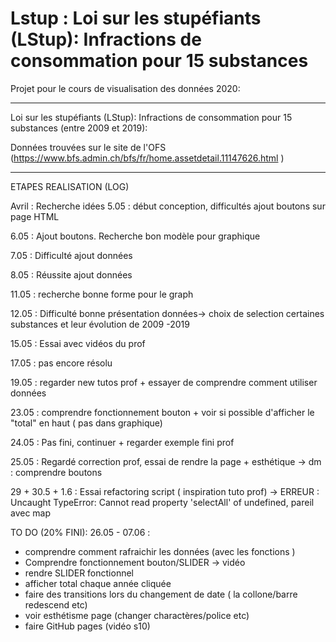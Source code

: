 # Lstup : Loi sur les stupéfiants (LStup): Infractions de consommation pour 15 substances

Projet pour le cours de visualisation des données 2020:

---
Loi sur les stupéfiants (LStup): Infractions de consommation pour 15 substances (entre 2009 et 2019):

Données trouvées sur le site de l'OFS (https://www.bfs.admin.ch/bfs/fr/home.assetdetail.11147626.html )


-----------------------------------------------
ETAPES REALISATION (LOG)

Avril : Recherche idées
5.05 : début conception, difficultés ajout boutons sur page HTML 

6.05 : Ajout boutons. Recherche bon modèle pour graphique

7.05 : Difficulté ajout données

8.05 : Réussite ajout données

11.05 : recherche bonne forme pour le graph

12.05 : Difficulté bonne présentation données-> choix de selection certaines substances et leur évolution  de 2009 -2019

15.05 : Essai avec vidéos du prof

17.05 : pas encore résolu

19.05 : regarder new tutos prof + essayer de comprendre comment utiliser données

23.05 : comprendre fonctionnement bouton + voir si possible d'afficher le "total" en haut ( pas dans graphique)

24.05 : Pas fini, continuer + regarder exemple fini prof

25.05 : Regardé correction prof, essai de rendre la page + esthétique -> dm : comprendre boutons

29 + 30.5 + 1.6 : Essai refactoring script ( inspiration tuto prof) -> ERREUR : Uncaught TypeError: Cannot read property 'selectAll' of undefined, pareil avec map



TO DO (20% FINI):
26.05 - 07.06 : 
- comprendre comment rafraichir les données (avec les fonctions ) 
- Comprendre fonctionnement bouton/SLIDER -> vidéo 
- rendre SLIDER fonctionnel
- afficher total chaque année cliquée
- faire des transitions lors du changement de date ( la collone/barre redescend etc)
- voir esthétisme page (changer charactères/police etc)
- faire GitHub pages (vidéo s10)